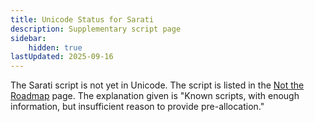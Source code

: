 ```yaml
---
title: Unicode Status for Sarati
description: Supplementary script page
sidebar:
    hidden: true
lastUpdated: 2025-09-16
---
```


The Sarati script is not yet in Unicode. The script is listed in the [Not the Roadmap](http://www.unicode.org/roadmaps/not-the-roadmap/) page. The explanation given is "Known scripts, with enough information, but insufficient reason to provide pre-allocation."
